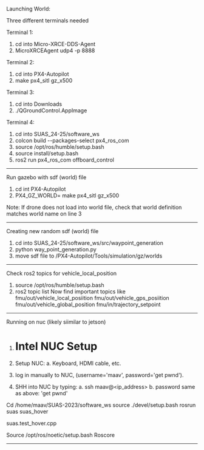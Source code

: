 Launching World:

Three different terminals needed

Terminal 1:
1. cd into Micro-XRCE-DDS-Agent
2. MicroXRCEAgent udp4 -p 8888

Terminal 2:
1. cd into PX4-Autopilot
2. make px4_sitl gz_x500

Terminal 3:
1. cd into Downloads
2. ./QGroundControl.AppImage

Terminal 4:
1. cd into SUAS_24-25/software_ws
2. colcon build --packages-select px4_ros_com
3. source /opt/ros/humble/setup.bash 
4. source install/setup.bash 
5. ros2 run px4_ros_com offboard_control

---------------------------------------------------

Run gazebo with sdf (world) file
1. cd int PX4-Autopilot
2. PX4_GZ_WORLD=<world name here> make px4_sitl gz_x500

Note: If drone does not load into world file, check that world definition matches world name on line 3

---------------------------------------------------

Creating new random sdf (world) file
1. cd into SUAS_24-25/software_ws/src/waypoint_generation
2. python way_point_generation.py
3. move sdf file to /PX4-Autopilot/Tools/simulation/gz/worlds

---------------------------------------------------

Check ros2 topics for vehicle_local_position
1. source /opt/ros/humble/setup.bash 
2. ros2 topic
list
 Now find important topics like
fmu/out/vehicle_local_posiition
fmu/out/vehicle_gps_posiition
fmu/out/vehicle_global_position
fmu/in/trajectory_setpoint


---------------------------------------------------

Running on nuc (likely siimilar to jetson)
1. # Intel NUC Setup

1. Setup NUC: 
   a. Keyboard, HDMI cable, etc.
2. log in manually to NUC, (username='maav', password='get pwnd'). 
5. SHH into NUC by typing: 
    a. ssh maav@<ip_address> 
    b. password same as above: 'get pwnd'


Cd /home/maav/SUAS-2023/software_ws
source ./devel/setup.bash
rosrun suas suas_hover

suas.test_hover.cpp


Source /opt/ros/noetic/setup.bash
Roscore


---------------------------------------------------